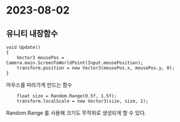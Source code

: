 # 2023-08-02

## 유니티 내장함수

```
void Update()
{
    Vector3 mousePos = Camera.main.ScreenToWorldPoint(Input.mousePosition);
    transform.position = new Vector3(mousePos.x, mousePos.y, 0);
}
```

마우스를 따라가게 만드는 함수

```
    float size = Random.Range(0.5f, 1.5f);
    transform.localScale = new Vector3(size, size, 1);
```

Random.Range 를 사용해 크기도 무작위로 생성되게 할 수 있다.
